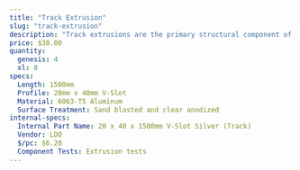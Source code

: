 ```yaml
---
title: "Track Extrusion"
slug: "track-extrusion"
description: "Track extrusions are the primary structural component of the tracks sub-assembly. They can be combined end-to-end in order to create longer tracks. The gantry v-wheels roll along the track extrusions, allowing FarmBot to move in the x-direction."
price: $30.00
quantity:
  genesis: 4
  xl: 8
specs:
  Length: 1500mm
  Profile: 20mm x 40mm V-Slot
  Material: 6063-T5 Aluminum
  Surface Treatment: Sand blasted and clear anodized
internal-specs:
  Internal Part Name: 20 x 40 x 1500mm V-Slot Silver (Track)
  Vendor: LDO
  $/pc: $6.20
  Component Tests: Extrusion tests
---
```


